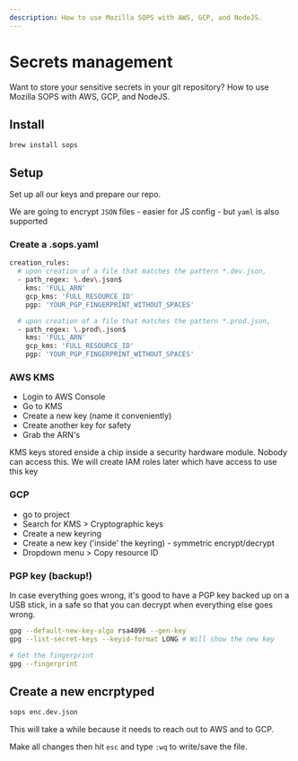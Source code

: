 ```yaml
---
description: How to use Mozilla SOPS with AWS, GCP, and NodeJS.
---
```


# Secrets management

Want to store your sensitive secrets in your git repository? How to use Mozilla SOPS with AWS, GCP, and NodeJS.

## Install

```
brew install sops
```

## Setup

Set up all our keys and prepare our repo.

We are going to encrypt `JSON` files - easier for JS config - but `yaml` is also supported

### Create a .sops.yaml


```sh
creation_rules:
  # upon creation of a file that matches the pattern *.dev.json,
  - path_regex: \.dev\.json$
    kms: 'FULL_ARN'
    gcp_kms: 'FULL_RESOURCE_ID'
    pgp: 'YOUR_PGP_FINGERPRINT_WITHOUT_SPACES'

  # upon creation of a file that matches the pattern *.prod.json,
  - path_regex: \.prod\.json$
    kms: 'FULL_ARN'
    gcp_kms: 'FULL_RESOURCE_ID'
    pgp: 'YOUR_PGP_FINGERPRINT_WITHOUT_SPACES'

```


### AWS KMS


- Login to AWS Console
- Go to KMS
- Create a new key (name it conveniently)
- Create another key for safety
- Grab the ARN's

KMS keys stored enside a chip inside a security hardware module. Nobody can access this. We will create IAM roles later which have access to use this key

### GCP

- go to project
- Search for KMS > Cryptographic keys
- Create a new keyring
- Create a new key ('inside' the keyring) - symmetric encrypt/decrypt
- Dropdown menu > Copy resource ID


### PGP key (backup!)

In case everything goes wrong, it's good to have a PGP key backed up on a USB stick, in a safe so that you can decrypt when everything else goes wrong.

```sh
gpg --default-new-key-algo rsa4096 --gen-key
gpg --list-secret-keys --keyid-format LONG # Will show the new key

# Get the fingerprint
gpg --fingerprint

```

## Create a new encrptyped

```sh
sops enc.dev.json 
```

This will take a while because it needs to reach out to AWS and to GCP.

Make all changes then hit `esc` and type `:wq` to write/save the file.

